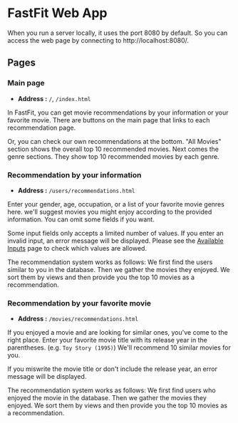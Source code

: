 # FastFit Web App

When you run a server locally, it uses the port 8080 by default. So you can access the web page by connecting to http://localhost:8080/.

## Pages

### Main page

- **Address :** `/`, `/index.html`

In FastFit, you can get movie recommendations by your information or your favorite movie. There are buttons on the main page that links to each recommendation page.

Or, you can check our own recommendations at the bottom. "All Movies" section shows the overall top 10 recommended movies. Next comes the genre sections. They show top 10 recommended movies by each genre.

### Recommendation by your information

- **Address :** `/users/recommendations.html`

Enter your gender, age, occupation, or a list of your favorite movie genres here. we'll suggest movies you might enjoy according to the provided information. You can omit some fields if you want.

Some input fields only accepts a limited number of values. If you enter an invalid input, an error message will be displayed. Please see the [Available Inputs](/docs/available-inputs.md) page to check which values are allowed.

The recommendation system works as follows: We first find the users similar to you in the database. Then we gather the movies they enjoyed. We sort them by views and then provide you the top 10 movies as a recommendation.

### Recommendation by your favorite movie

- **Address :** `/movies/recommendations.html`

If you enjoyed a movie and are looking for similar ones, you've come to the right place. Enter your favorite movie title with its release year in the parentheses. (e.g. `Toy Story (1995)`) We'll recommend 10 similar movies for you.

If you miswrite the movie title or don't include the release year, an error message will be displayed.

The recommendation system works as follows: We first find users who enjoyed the movie in the database. Then we gather the movies they enjoyed. We sort them by views and then provide you the top 10 movies as a recommendation.
